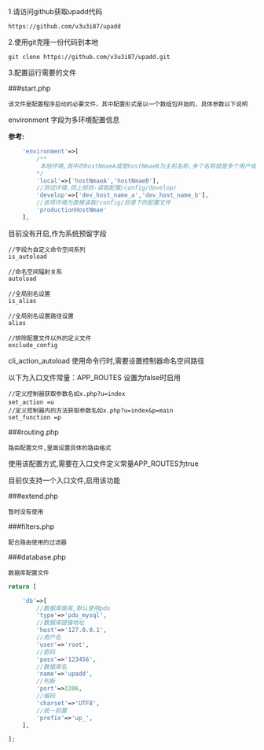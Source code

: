 
1.请访问github获取upadd代码
```
https://github.com/v3u3i87/upadd
```

2.使用git克隆一份代码到本地
```
git clone https://github.com/v3u3i87/upadd.git 

```
3.配置运行需要的文件

###start.php 
	
	该文件是配置程序启动的必要文件，其中配置形式是以一个数组包开始的，具体参数以下说明

environment 字段为多环境配置信息

**参考:**

```php
	'environment'=>[
		/**
		 本地环境,其中的hostNmaeA或是hostNmaeB为主机名称,多个名称就是多个用户或是电脑		
		*/
		'local'=>['hostNmaeA','hostNmaeB'],
		//测试环境,同上规则-读取配置/config/develop/
		'develop'=>['dev_host_name_a','dev_host_name_b'],
		//该项环境为直接读取/config/目录下的配置文件
		'productionHostNmae'
	],

```

目前没有开启,作为系统预留字段
```
//字段为自定义命令空间系列
is_autoload 

//命名空间辐射关系
autoload 

//全局别名设置
is_alias 

//全局别名设置路径设置
alias 

//排除配置文件以外的定义文件
exclude_config 
```

cli_action_autoload 使用命令行时,需要设置控制器命名空间路径

以下为入口文件常量：APP_ROUTES 设置为false时启用
```
//定义控制器获取参数名如x.php?u=index
set_action =u　
//定义控制器内的方法获取参数名如x.php?u=index&p=main
set_function =p 
```

###routing.php

	路由配置文件,里面设置具体的路由格式

使用该配置方式,需要在入口文件定义常量APP_ROUTES为true

目前仅支持一个入口文件,启用该功能

###extend.php

	暂时没有使用

###filters.php

	配合路由使用的过滤器

###database.php

	数据库配置文件

```php
return [

	'db'=>[
		//数据库类库,默认使用pdo
		'type'=>'pdo_mysql',
		//数据库链接地址
        'host'=>'127.0.0.1',
        //用户名
        'user'=>'root',
        //密码
        'pass'=>'123456',
        //数据库名
        'name'=>'upadd',
        //判断
        'port'=>3306,
        //编码
        'charset'=>'UTF8',
        //统一前置
        'prefix'=>'up_',
	],

];
```
